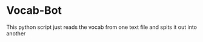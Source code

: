 # Vocab-Bot
This python script just reads the vocab from one text file and spits it out into another
